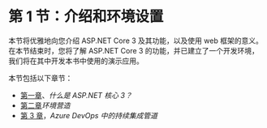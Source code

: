 # 第 1 节：介绍和环境设置

本节将优雅地向您介绍 ASP.NET Core 3 及其功能，以及使用 web 框架的意义。在本节结束时，您将了解 ASP.NET Core 3 的功能，并已建立了一个开发环境，我们将在其中开发本书中使用的演示应用。

本节包括以下章节：

*   [第一章](01.html)、*什么是 ASP.NET 核心 3？*
*   [第二章](02.html)*环境营造*
*   [第 3 章](03.html)，*Azure DevOps 中的持续集成管道*
